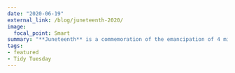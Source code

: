 ```yaml
---
date: "2020-06-19"
external_link: /blog/juneteenth-2020/
image:
  focal_point: Smart
summary: "**Juneteenth** is a commemoration of the emancipation of 4 million enslaved African Americans & a celebration of freedom"
tags:
- featured
- Tidy Tuesday
---
```

